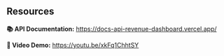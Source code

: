 ## Resources

**📚 API Documentation:** https://docs-api-revenue-dashboard.vercel.app/

**🎥 Video Demo:** https://youtu.be/xkFq1ChhtSY

